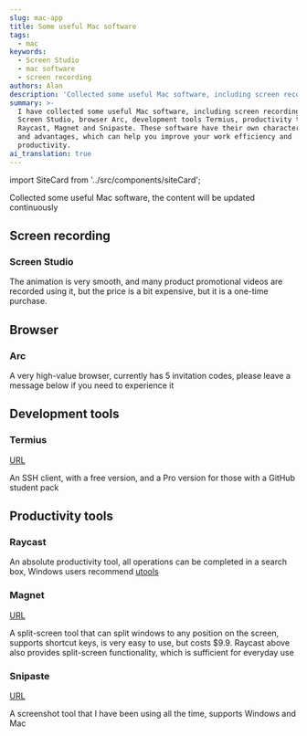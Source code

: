 ```yaml
---
slug: mac-app
title: Some useful Mac software
tags:
  - mac
keywords:
  - Screen Studio
  - mac software
  - screen recording
authors: Alan
description: 'Collected some useful Mac software, including screen recording, browsers'
summary: >-
  I have collected some useful Mac software, including screen recording software
  Screen Studio, browser Arc, development tools Termius, productivity tools
  Raycast, Magnet and Snipaste. These software have their own characteristics
  and advantages, which can help you improve your work efficiency and
  productivity.
ai_translation: true
---
```


import SiteCard from '../src/components/siteCard';

Collected some useful Mac software, the content will be updated continuously

<!--truncate-->

## Screen recording

### Screen Studio

The animation is very smooth, and many product promotional videos are recorded using it, but the price is a bit expensive, but it is a one-time purchase.

<SiteCard
  name="Screen Studio"
  url="https://screenstudio.lemonsqueezy.com/?aff=WWEb9"
  title="Screen Recorder for macOS. Beautiful videos in minutes | Screen Studio"
  description="Screen Studio is a professional and simple to use screen recorder for macOS that lets you create professionally looking screen recordings & tutorial videos in minutes, without video editing skills needed. With Screen Studio, you can create professional-looking screencasts that are on par with those created by experienced video editors. Start recording your screen now and make your videos stand out with Screen Studio."
  img="/img/mac/screen-studio.png"
/>

## Browser

### Arc

A very high-value browser, currently has 5 invitation codes, please leave a message below if you need to experience it

## Development tools

### Termius

[URL](https://termius.com/)

An SSH client, with a free version, and a Pro version for those with a GitHub student pack

## Productivity tools

### Raycast

An absolute productivity tool, all operations can be completed in a search box, Windows users recommend [utools](https://u.tools/)

<SiteCard
  name="Raycast"
  url="https://www.raycast.com/"
  title="Raycast - Supercharged productivity"
  description="Raycast lets you control your tools with a few keystrokes. It's designed to keep you focused."
  img="/img/mac/raycast.png"
/>

### Magnet

[URL](https://magnet.crowdcafe.com/)

A split-screen tool that can split windows to any position on the screen, supports shortcut keys, is very easy to use, but costs $9.9. Raycast above also provides split-screen functionality, which is sufficient for everyday use

### Snipaste

[URL](https://www.snipaste.com/index.html)

A screenshot tool that I have been using all the time, supports Windows and Mac
